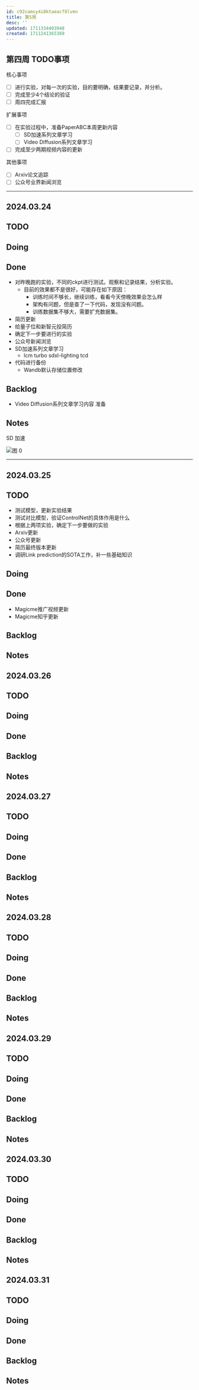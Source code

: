 ```yaml
---
id: c92camsy4i8ktaeacf8lvmn
title: 第5周
desc: ''
updated: 1711334403948
created: 1711241365369
---
```




## 第四周 TODO事项
核心事项
- [ ] 进行实验，对每一次的实验，目的要明确，结果要记录，并分析。
- [ ] 完成至少4个结论的验证
- [ ] 周四完成汇报

扩展事项
- [ ] 在实验过程中，准备PaperABC本周更新内容
  - [ ] SD加速系列文章学习
  - [ ] Video Diffusion系列文章学习
- [ ] 完成至少两期视频内容的更新

其他事项
- [ ] Arxiv论文追踪
- [ ] 公众号业界新闻浏览

---


## 2024.03.24 


## TODO

## Doing


## Done
* 对昨晚跑的实验，不同的ckpt进行测试。观察和记录结果，分析实验。
  * 目前的效果都不是很好，可能存在如下原因：
    * 训练时间不够长，继续训练，看看今天傍晚效果会怎么样
    * 架构有问题，但是查了一下代码，发现没有问题。
    * 训练数据集不够大，需要扩充数据集。
* 简历更新
* 给量子位和新智元投简历
* 确定下一步要进行的实验
* 公众号新闻浏览
* SD加速系列文章学习
  *  lcm turbo sdxl-lighting  tcd
* 代码进行备份
  * Wandb默认存储位置修改

## Backlog

* Video Diffusion系列文章学习内容 准备



## Notes

SD 加速

![图 0](images/bbba5090d9a7b0934b3a37e5b6e57f2ec88d42a63c53699772f82cef4f2be86f.png)  


---


## 2024.03.25 

## TODO

* 测试模型，更新实验结果
* 测试对比模型，验证ControlNet的具体作用是什么
* 根据上两项实验，确定下一步要做的实验
* Arxiv更新
* 公众号更新
* 简历最终版本更新
* 调研Link prediction的SOTA工作，补一些基础知识

## Doing



## Done
* Magicme推广视频更新
* Magicme知乎更新


## Backlog



## Notes    



## 2024.03.26 

## TODO



## Doing



## Done



## Backlog



## Notes    



## 2024.03.27 

## TODO



## Doing



## Done



## Backlog



## Notes    



## 2024.03.28 

## TODO



## Doing



## Done



## Backlog



## Notes    



## 2024.03.29 

## TODO



## Doing



## Done



## Backlog



## Notes    



## 2024.03.30 

## TODO



## Doing



## Done



## Backlog



## Notes    



## 2024.03.31 

## TODO



## Doing



## Done



## Backlog



## Notes    
